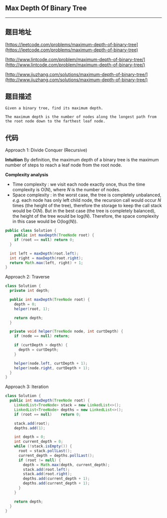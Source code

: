 ## Max Depth Of Binary Tree

----
## 题目地址

[https://leetcode.com/problems/maximum-depth-of-binary-tree](https://leetcode.com/problems/maximum-depth-of-binary-tree)

[http://www.lintcode.com/problem/maximum-depth-of-binary-tree/](http://www.lintcode.com/problem/maximum-depth-of-binary-tree/)

[http://www.jiuzhang.com/solutions/maximum-depth-of-binary-tree/](http://www.jiuzhang.com/solutions/maximum-depth-of-binary-tree/)

## 题目描述

```text
Given a binary tree, find its maximum depth.

The maximum depth is the number of nodes along the longest path from the root node down to the farthest leaf node.
```

## 代码

Approach 1: Divide Conquer \(Recursive\)

**Intuition** By definition, the maximum depth of a binary tree is the maximum number of steps to reach a leaf node from the root node.

**Complexity analysis**

* Time complexity : we visit each node exactly once, thus the time complexity is O\(_N_\), where _N_ is the number of nodes.
* Space complexity : in the worst case, the tree is completely unbalanced, _e.g._ each node has only left child node, the recursion call would occur _N_ times \(the height of the tree\), therefore the storage to keep the call stack would be O\(_N_\). But in the best case \(the tree is completely balanced\), the height of the tree would be log\(_N_\). Therefore, the space complexity in this case would be O\(log\(_N_\)\).

```java
public class Solution {
    public int maxDepth(TreeNode root) {
    if (root == null) return 0;
  }

  int left = maxDepth(root.left);
  int right = maxDepth(root.right);
  return Math.max(left, right) + 1;
}
```

Approach 2: Traverse

```java
class Solution {
  private int depth;

  public int maxDepth(TreeNode root) {
    depth = 0;
    helper(root, 1);

    return depth;
  }

  private void helper(TreeNode node, int curtDepth) {
    if (node == null) return;

    if (curtDepth > depth) {
      depth = curtDepth;
    }

    helper(node.left, curtDepth + 1);
    helper(node.right, curtDepth + 1);
  }
}
```

Approach 3: Iteration

```java
class Solution {
  public int maxDepth(TreeNode root) {
    LinkedList<TreeNode> stack = new LinkedList<>();
    LinkedList<TreeNode> depths = new LinkedList<>();
    if (root == null)    return 0;

    stack.add(root);
    depths.add(1);

    int depth = 0;
    int current_depth = 0;
    while (!stack.isEmpty()) {
      root = stack.pollLast();
      current_depth = depths.pollLast();
      if (root != null) {
        depth = Math.max(depth, current_depth);
        stack.add(root.left);
        stack.add(root.right);
        depths.add(current_depth + 1);
        depths.add(current_depth + 1);
      }
    }

    return depth;
  }
}
```

